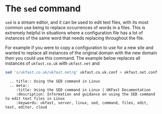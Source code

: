 # The `sed` command

`sed` is a stream editor, and it can be used to edit text files, with its most common use being to replace occurrences of words in a files. This is extremely helpful in situations where a configuration file has a lot of instances of the same word that needs replacing throughout the file.

For example if you were to copy a configuration to use for a new site and wanted to replace all instances of the original domain with the new domain then you could use this command. The example below replaces all instances of `ukfast.co.uk` with `ukfast.net` and

```bash
sed 's/ukfast.co.uk/ukfast.net/g' ukfast.co.uk.conf > ukfast.net.conf
```

```eval_rst
  .. title:: Using the SED command in Linux
  .. meta::
     :title: Using the SED command in Linux | UKFast Documentation
     :description: Information and guidance on using the SED command to edit text files in Linux
     :keywords: ukfast, server, linux, sed, command, files, edit, text, editor, cloud
```
